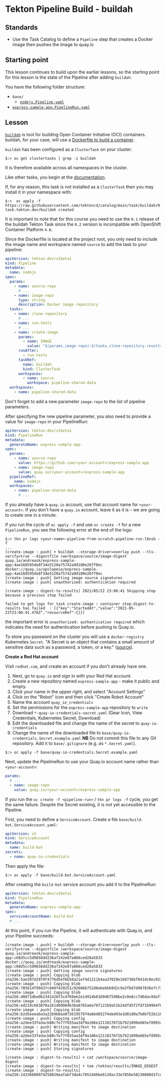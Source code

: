 # Tekton Pipeline Build - buildah

## Standards

- Use the Task Catalog to define a `Pipeline` step that creates a Docker image then pushes the image to quay.io

## Starting point

This lesson continues to build upon the earlier lessons, so the starting point for this lesson is the state of the Pipeline after adding `buildah`:

You have the following folder structure:

- `base/`
  - [`nodejs.Pipeline.yaml`](./starting-point/base/nodejs.Pipeline.yaml)
- [`express-sample-app.PipelineRun.yaml`](../02-npm-test/starting-point/express-sample-app.PipelineRun.yaml)

## Lesson

[`buildah`](https://github.com/containers/buildah) is tool for building Open Container Initiative (OCI) containers. buildah, for your case, will use a [Dockerfile to build a container](https://github.com/containers/buildah/blob/master/docs/tutorials/01-intro.md#using-dockerfiles-with-buildah).

`buildah` has been configured as a `ClusterTask` on your cluster:

```shell
$:> oc get clustertasks | grep -i buildah
```

It is therefore available across all namespaces in the cluster.

Like other tasks, you begin at the [documentation](https://github.com/tektoncd/catalog/tree/main/task/buildah/0.1).

If, for any reason, this task is not installed as a `ClusterTask` then you may install it in your namespace with:

```shell
$:>  oc apply -f https://raw.githubusercontent.com/tektoncd/catalog/main/task/buildah/0.1/buildah.yaml
task.tekton.dev/buildah created
```

It is important to note that for this course you need to use the `0.1` release of the buildah Tekton Task since the `0.2` version is incompatible with OpenShift Container Platform `4.6`.

Since the Dockerfile is located at the project root, you only need to include the image name and workspace named `source` to add the task to your pipeline:

```yaml
apiVersion: tekton.dev/v1beta1
kind: Pipeline
metadata:
  name: nodejs
spec:
  params:
    - name: source-repo
      # ...
    - name: image-repo
      type: string
      description: Docker image repository
  tasks:
    - name: clone-repository
      # ...
    - name: run-tests
      # ...
    - name: create-image
      params:
        - name: IMAGE
          value: "$(params.image-repo):$(tasks.clone-repository.results.commit)"
      runAfter:
        - run-tests
      taskRef:
        name: buildah
        kind: ClusterTask
      workspaces:
        - name: source
          workspace: pipeline-shared-data
  workspaces:
    - name: pipeline-shared-data
```

Don't forget to add a new parameter `image-repo` to the list of pipeline parameters.

After specifying the new pipeline parameter, you also need to provide a value for `image-repo` in your PipelineRun:

```yaml
apiVersion: tekton.dev/v1beta1
kind: PipelineRun
metadata:
  generateName: express-sample-app-
spec:
  params:
    - name: source-repo
      value: https://github.com/<your-account>/express-sample-app
    - name: image-repo
      value: quay.io/<your-account>/express-sample-app
  pipelineRef:
    name: nodejs
  workspaces:
    - name: pipeline-shared-data
      # ...
```

If you already have a `quay.io` account, use that account name for `<your-account>`. If you don't have a `quay.io` account, leave it as it is – we are going to create one in a minute.

If you run the cycle of `oc apply -f` and use `oc create -f` for a new `PipelineRun`, you see the following error at the end of the logs:

```shell
$:> tkn pr logs <your-name>-pipeline-from-scratch-pipeline-run-l8xsb -f
...
[create-image : push] + buildah --storage-driver=overlay push --tls-verify=true --digestfile /workspace/source/image-digest quay.io/andreask/express-sample-app:4ae168595de8f34e5120a75742a9d100e26ff0ec docker://quay.io/upslopeio/express-sample-app:4ae168595de8f34e5120a75742a9d100e26ff0ec
[create-image : push] Getting image source signatures
[create-image : push] unauthorized: authentication required

[create-image : digest-to-results] 2021/05/22 23:06:41 Skipping step because a previous step failed

failed to get logs for task create-image : container step-digest-to-results has failed  : [{"key":"StartedAt","value":"2021-05-22T23:06:41.478Z","resourceRef":{}}]
```

the important error is `unauthorized: authentication required` which indicates the need for authentication before pushing to Quay.io.

To store you password on the cluster you will use a `docker-registry` Kubernetes `Secret`. "A Secret is an object that contains a small amount of sensitive data such as a password, a token, or a key." ([source](https://kubernetes.io/docs/concepts/configuration/secret/)).

**Create a Red Hat account**

Visit `redhat.com`, and create an account if you don't already have one.

1. Next, go to `quay.io` and sign in with your Red Hat account.
2. Create a new repository named `express-sample-app` - make it public and empty.
3. Click your name in the upper right, and select "Account Settings"
4. Click on the "Robot" icon and then click "Create Robot Account"
5. Name the account `quay_io_credentials`
6. Set the permissions for the `express-sample-app` repository to `write`
7. Download `*-quay-io-credentials-secret.yaml` (Gear Icon, View Credentials, Kubernetes Secret, Download)
8. Edit the downloaded file and change the name of the secret to `quay-io-credentials`
9. Change the name of the downloaded file to `base/quay-io-credentials.Secret.example.yaml` **NB** Do not commit this file to any Git repository. Add it to `base/.gitignore` (e.g. as `*.Secret.yaml`).

```shell
$:> oc apply -f base/quay-io-credentials.Secret.example.yaml
```

Next, update the PipelineRun to use your Quay.io account name rather than `<your-account>`:

```yaml
params:
  # ...
  - name: image-repo
    value: quay.io/<your-account>/express-sample-app
```

If you run the `oc create -f <pipeline-run>` / `tkn pr logs -f` cycle, you get the same failure. Despite the Secret existing, it is not yet accessible to the Pipeline.

First, you need to define a `ServiceAccount`. Create a file `base/build-bot.ServiceAccount.yaml`:

```yaml
apiVersion: v1
kind: ServiceAccount
metadata:
  name: build-bot
secrets:
  - name: quay-io-credentials
```

Then apply the file:

```shell
$:> oc apply -f base/build-bot.ServiceAccount.yaml
```

After creating the `build-bot` service account you add it to the PipelineRun:

```yaml
apiVersion: tekton.dev/v1beta1
kind: PipelineRun
metadata:
  generateName: express-sample-app-
spec:
  serviceAccountName: build-bot
  # ...
```

At this point, if you run the Pipeline, it will authenticate with Quay.io, and your Pipeline succeeds:

```shell
[create-image : push] + buildah --storage-driver=overlay push --tls-verify=true --digestfile /workspace/source/image-digest quay.io/andreask/express-sample-app:c68d5cc5d9658dd236af242e87a866ced28a5833 docker://quay.io/andreask/express-sample-app:c68d5cc5d9658dd236af242e87a866ced28a5833
[create-image : push] Getting image source signatures
[create-image : push] Copying blob sha256:5ae397d2979f4776d5ef6b58a21ef4d1211b4aa37029e169736bf041dc0ec023
[create-image : push] Copying blob sha256:705614f99d37c840f420251c92666b752d8e6ebbb9d2c9a3fbd7d987836efc73
[create-image : push] Copying blob sha256:d8871dbe0b2341426f3c4769eb2e14914b8169d67598be2c0e8cc7d6dac0daff
[create-image : push] Copying blob sha256:ed210c663870a161d0d084b36a8765a6e78f121b9a51b24dfd5f2fd71b99b4f0
[create-image : push] Copying blob sha256:b2d5eeeaba3a22b9b8aa97261957974a6bd65274ebd43e1d81d0a7b8b752b116
[create-image : push] Copying config sha256:a2dee33fedacb80cfe77f655aa34f9a106e12110176f2b7921099e685ef8995a
[create-image : push] Writing manifest to image destination
[create-image : push] Copying config sha256:a2dee33fedacb80cfe77f655aa34f9a106e12110176f2b7921099e685ef8995a
[create-image : push] Writing manifest to image destination
[create-image : push] Writing manifest to image destination
[create-image : push] Storing signatures

[create-image : digest-to-results] + cat /workspace/source/image-digest
[create-image : digest-to-results] + tee /tekton/results/IMAGE_DIGEST
[create-image : digest-to-results] sha256:14336608974258020eafabf3da4c7852446be6120ac33e785be58238080d1fcd
```
